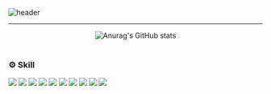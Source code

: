 ![header](https://capsule-render.vercel.app/api?type=rect&color=auto&height=100&section=header&text=👋%20Hello%20It's%20JiHwan%20Kim&fontSize=40&animation=twinkling&theme=onedark)
<hr/>
<div align="center">
  <img src="https://github-readme-stats.vercel.app/api?username=Kimjipang&theme=tokyonight" alt="Anurag's GitHub stats">
</div>

<br>

<div>
<h3>
⚙️ Skill
</h3>
</div>


<div>
<!-- 💻 Back-end -->
<img src="https://img.shields.io/badge/Java-007396?style=for-the-badge&logo=openjdk&logoColor=white">
<img src="https://img.shields.io/badge/Spring Boot-6DB33F?style=for-the-badge&logo=spring&logoColor=white">
<img src="https://img.shields.io/badge/Spring Batch-6DB33F?style=for-the-badge&logo=spring&logoColor=white">

<!-- 🛠 Infra / DevOps -->
<img src="https://img.shields.io/badge/Docker-2496ED?style=for-the-badge&logo=docker&logoColor=white">
<img src="https://img.shields.io/badge/GitHub Actions-2088FF?style=for-the-badge&logo=githubactions&logoColor=white">

<!-- 📊 Monitoring -->
<img src="https://img.shields.io/badge/Prometheus-E6522C?style=for-the-badge&logo=prometheus&logoColor=white">
<img src="https://img.shields.io/badge/Grafana-F46800?style=for-the-badge&logo=grafana&logoColor=white">

<!-- 🗃️ DB -->
<img src="https://img.shields.io/badge/MySQL-4479A1?style=for-the-badge&logo=mysql&logoColor=white">

<!-- 🐍 Language -->
<img src="https://img.shields.io/badge/Python-3776AB?style=for-the-badge&logo=python&logoColor=white">
<img src="https://img.shields.io/badge/Django-092E20?style=for-the-badge&logo=django&logoColor=white">
</div>
